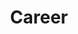 ---
title: "Career"
weight: 80
links:
- title: "What a great technical resume can do for you"
  link: "https://blog.leetresumes.com/blog/what-a-great-technical-resume-can-do-for-you"
- title: "How to write an effective developer resume: Advice from a hiring manager"
  link: "https://stackoverflow.blog/2020/11/25/how-to-write-an-effective-developer-resume-advice-from-a-hiring-manager/"
- title: "Slow Down, Finish Faster"
  link: "https://briandicroce.com/slow-down-finish-faster/"
---